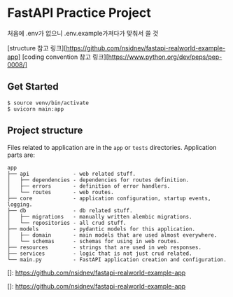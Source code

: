 # **FastAPI Practice Project**

처음에 .env가 없으니 .env.example가져다가 맞춰서 쓸 것

[structure 참고 링크][https://github.com/nsidnev/fastapi-realworld-example-app]
[coding convention 참고 링크][https://www.python.org/dev/peps/pep-0008/]

Get Started
-----------

    $ source venv/bin/activate
    $ uvicorn main:app

Project structure
-----------------

Files related to application are in the ``app`` or ``tests`` directories. Application parts are:

    app
    ├── api              - web related stuff.
    │   ├── dependencies - dependencies for routes definition.
    │   ├── errors       - definition of error handlers.
    │   └── routes       - web routes.
    ├── core             - application configuration, startup events, logging.
    ├── db               - db related stuff.
    │   ├── migrations   - manually written alembic migrations.
    │   └── repositories - all crud stuff.
    ├── models           - pydantic models for this application.
    │   ├── domain       - main models that are used almost everywhere.
    │   └── schemas      - schemas for using in web routes.
    ├── resources        - strings that are used in web responses.
    ├── services         - logic that is not just crud related.
    └── main.py          - FastAPI application creation and configuration.

[]: https://github.com/nsidnev/fastapi-realworld-example-app

[]: https://github.com/nsidnev/fastapi-realworld-example-app